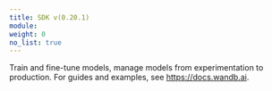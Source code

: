 ```yaml
---
title: SDK v(0.20.1)
module: 
weight: 0
no_list: true
---
```

Train and fine-tune models, manage models from experimentation to production. For guides and examples, see https://docs.wandb.ai.